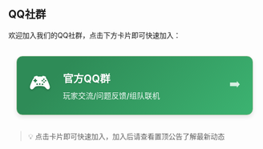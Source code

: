 ## QQ社群

欢迎加入我们的QQ社群，点击下方卡片即可快速加入：

<div class="qq-group-container">

  <a href="https://qm.qq.com/q/6rVnCwgEmc" class="qq-group-card">
    <div class="card-content">
      <span class="icon">🎮</span>
      <div class="text-content">
        <h3>官方QQ群</h3>
        <p>玩家交流/问题反馈/组队联机</p>
      </div>
      <span class="arrow">➡️</span>
    </div>
  </a>
</div>

<style>
:root {
  --qq-card-shadow: 0 4px 8px rgba(0, 0, 0, 0.1);
  --qq-card-shadow-hover: 0 6px 16px rgba(0, 0, 0, 0.15);
  --qq-card-transition: all 0.3s ease;
}

.qq-group-container {
  display: flex;
  flex-direction: column;
  gap: 1rem;
  margin: 2rem 0;
  padding: 0 1rem;
}

.qq-channel-card,
.qq-group-card {
  display: block;
  border-radius: 12px;
  padding: 1.5rem;
  background: linear-gradient(135deg, #2E8B57 20%, #3CB371 100%);
  text-decoration: none;
  transition: var(--qq-card-transition);
  box-shadow: var(--qq-card-shadow);
  border: 1px solid #8FBC8F;
  backdrop-filter: saturate(180%) blur(16px);
  position: relative;
  overflow: hidden;
}

/* 黑暗模式适配 */
.dark .qq-group-card {
  background: linear-gradient(135deg, #2E8B57 20%, #3CB371 100%);
  border-color: rgba(255, 255, 255, 0.1);
  box-shadow: 0 4px 24px rgba(0, 0, 0, 0.4);
  color: white;
}

.dark .qq-group-card::before {
  content: '';
  position: absolute;
  inset: 0;
  background: rgba(255, 255, 255, 0.03);
  z-index: -1;
}

.card-content {
  display: flex;
  align-items: center;
  gap: 1.5rem;
  color: white;
}

.icon {
  font-size: 2.5rem;
  flex-shrink: 0;
  text-shadow: 0 2px 4px rgba(0, 0, 0, 0.2);
  transition: var(--qq-card-transition);
}

.text-content h3 {
  margin: 0;
  font-size: 1.3rem;
  font-weight: 700;
  text-shadow: 0 1px 2px rgba(0, 0, 0, 0.15);
}

.text-content p {
  margin: 0.5rem 0 0;
  opacity: 0.95;
  font-size: 0.95rem;
  font-weight: 500;
}

.arrow {
  margin-left: auto;
  font-size: 1.5rem;
  opacity: 0.8;
  transition: var(--qq-card-transition);
}

.qq-channel-card:hover,
.qq-group-card:hover {
  transform: translateY(-3px);
}

.qq-group-card:hover .icon,
.qq-channel-card:hover .icon {
  transform: scale(1.1);
  filter: drop-shadow(0 2px 4px rgba(0, 0, 0, 0.3));
}

.dark .qq-group-card:hover {
  box-shadow: 0 6px 32px rgba(0, 0, 0, 0.6);
  color: white;
}


.qq-group-card:hover .arrow,
.qq-channel-card:hover .arrow {
  transform: translateX(3px);
  opacity: 1;
}

/* 增强交互效果 */
.qq-group-card {
  transition: all 0.4s cubic-bezier(0.4, 0, 0.2, 1);
}

/* 移动端适配 */
@media (max-width: 768px) {
  .qq-group-container {
    padding: 0 0.5rem;
  }
  
  .qq-channel-card,
  .qq-group-card {
    padding: 1.2rem;
  }
  
  .icon {
    font-size: 2rem;
  }
  
  .text-content h3 {
    font-size: 1.1rem;
  }
  
  .text-content p {
    font-size: 0.9rem;
  }
}
</style>

> 💡 点击卡片即可快速加入，加入后请查看置顶公告了解最新动态